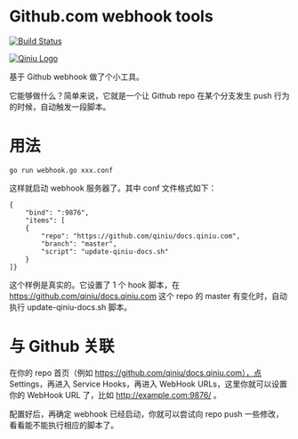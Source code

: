 Github.com webhook tools
==

[![Build Status](https://travis-ci.org/qiniu/webhook.png?branch=master)](https://travis-ci.org/qiniu/webhook)

[![Qiniu Logo](http://qiniutek.com/images/logo-2.png)](http://qiniu.com/)

基于 Github webhook 做了个小工具。

它能够做什么？简单来说，它就是一个让 Github repo 在某个分支发生 push 行为的时候，自动触发一段脚本。

# 用法

```
go run webhook.go xxx.conf
```

这样就启动 webhook 服务器了。其中 conf 文件格式如下：

```
{
    "bind": ":9876",
    "items": [
    {
        "repo": "https://github.com/qiniu/docs.qiniu.com",
        "branch": "master",
        "script": "update-qiniu-docs.sh"
    }
]}
```

这个样例是真实的。它设置了 1 个 hook 脚本，在 https://github.com/qiniu/docs.qiniu.com 这个 repo 的 master 有变化时，自动执行 update-qiniu-docs.sh 脚本。


# 与 Github 关联

在你的 repo 首页（例如 https://github.com/qiniu/docs.qiniu.com），点 Settings，再进入 Service Hooks，再进入 WebHook URLs，这里你就可以设置你的 WebHook URL 了，比如 http://example.com:9876/ 。

配置好后，再确定 webhook 已经启动，你就可以尝试向 repo push 一些修改，看看能不能执行相应的脚本了。
